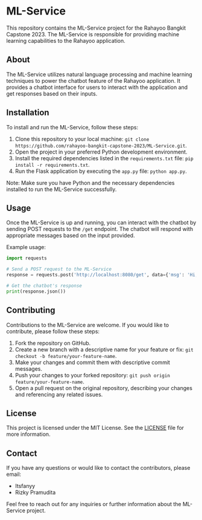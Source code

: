 # ML-Service

This repository contains the ML-Service project for the Rahayoo Bangkit Capstone 2023. The ML-Service is responsible for providing machine learning capabilities to the Rahayoo application.

## About

The ML-Service utilizes natural language processing and machine learning techniques to power the chatbot feature of the Rahayoo application. It provides a chatbot interface for users to interact with the application and get responses based on their inputs.

## Installation

To install and run the ML-Service, follow these steps:

1. Clone this repository to your local machine: `git clone https://github.com/rahayoo-bangkit-capstone-2023/ML-Service.git`.
2. Open the project in your preferred Python development environment.
3. Install the required dependencies listed in the `requirements.txt` file: `pip install -r requirements.txt`.
4. Run the Flask application by executing the `app.py` file: `python app.py`.

Note: Make sure you have Python and the necessary dependencies installed to run the ML-Service successfully.

## Usage

Once the ML-Service is up and running, you can interact with the chatbot by sending POST requests to the `/get` endpoint. The chatbot will respond with appropriate messages based on the input provided.

Example usage:

```python
import requests

# Send a POST request to the ML-Service
response = requests.post('http://localhost:8080/get', data={'msg': 'Hi, how are you?'})

# Get the chatbot's response
print(response.json())
```

## Contributing

Contributions to the ML-Service are welcome. If you would like to contribute, please follow these steps:

1. Fork the repository on GitHub.
2. Create a new branch with a descriptive name for your feature or fix: `git checkout -b feature/your-feature-name`.
3. Make your changes and commit them with descriptive commit messages.
4. Push your changes to your forked repository: `git push origin feature/your-feature-name`.
5. Open a pull request on the original repository, describing your changes and referencing any related issues.

## License

This project is licensed under the MIT License. See the [LICENSE](LICENSE) file for more information.

## Contact

If you have any questions or would like to contact the contributors, please email:

- Itsfanyy
- Rizky Pramudita

Feel free to reach out for any inquiries or further information about the ML-Service project.
